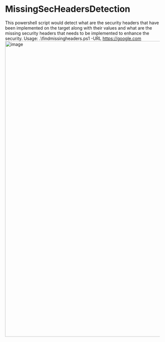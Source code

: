# MissingSecHeadersDetection
This powershell script would detect what are the security headers that have been implemented on the target along with their values and what are the missing security headers that needs to be implemented to enhance the security.
Usage: .\findmissingheaders.ps1 -URL https://google.com
<img width="960" alt="image" src="https://github.com/mayank-s16/MissingSecHeadersDetection/assets/43502152/457dc9b0-daad-4500-a6cf-372ce132b0fa">

